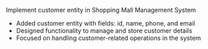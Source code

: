 Implement customer entity in Shopping Mall Management System

- Added customer entity with fields: id, name, phone, and email
- Designed functionality to manage and store customer details
- Focused on handling customer-related operations in the system
